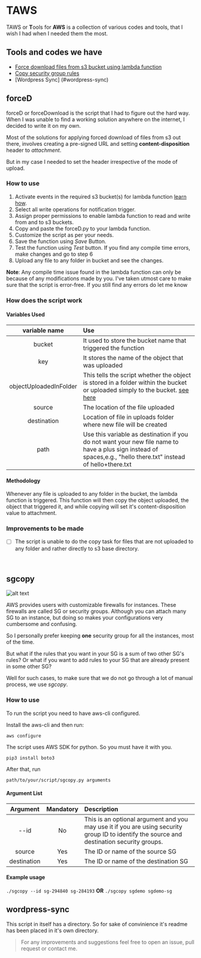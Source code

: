 # TAWS

TAWS or **T**ools for **AWS** is a collection of various codes and tools, that I wish I had when I needed them the most.

## Tools and codes we have

- [Force download files from s3 bucket using lambda function](#forceD)
- [Copy security group rules](#sgcopy)
- [Wordpress Sync] (#wordpress-sync)

## forceD

forceD or forceDownload is the script that I had to figure out the hard way. When I was unable to find a working solution anywhere on the internet, I decided to write it on my own.

Most of the solutions for applying forced download of files from s3 out there, involves creating a pre-signed URL and setting **content-disposition** header to *attachment*.

But in my case I needed to set the header irrespective of the mode of upload.

### How to use

1. Activate events in the required s3 bucket(s) for lambda function [learn how](https://docs.aws.amazon.com/AmazonS3/latest/user-guide/enable-event-notifications.html "AWS docs").
2. Select all write operations for notification trigger.
3. Assign proper permissions to enable lambda function to read and write from and to s3 buckets.
4. Copy and paste the forceD.py to your lambda function.
5. Customize the script as per your needs.
6. Save the function using *Save* Button.
7. Test the function using *Test* button. If you find any compile time errors, make changes and go to step 6
8. Upload any file to any folder in bucket and see the changes.

**Note**: Any compile time issue found in the lambda function can only be because of any modifications made by you. I've taken utmost care to make sure that the script is error-free. If you still find any errors do let me know

### How does the script work

#### Variables Used
|variable name           | Use |
|:----------------------:|:----------------------------------------------------------------------------------------------------------------------------------------------------------------|
| bucket                 | It used to store the bucket name that triggered the function                                                                                                    |
| key                    | It stores the name of the object that was uploaded                                                                                                              |
| objectUploadedInFolder | This tells the script whether the object is stored in a folder within the bucket or uploaded simply to the bucket. [see here](#improvements-forceD)             |
| source                 | The location of the file uploaded                                                                                                                               |
| destination            | Location of file in uploads folder where new file will be created                                                                                               |
| path                   | Use this variable as destination if you do not want your new file name to have a plus sign instead of spaces,e.g., "hello there.txt" instead of hello+there.txt |

#### Methodology
Whenever any file is uploaded to any folder in the bucket, the lambda function is triggered. This function will then copy the object uploaded, the object that triggered it, and while copying will set it's content-disposition value to attachment.

### Improvements to be made
- [ ] The script is unable to do the copy task for files that are not uploaded to any folder and rather directly to s3 base directory.

<p>&nbsp;</p>

## sgcopy

![alt text](https://github.com/anirudhdggl/taws/blob/master/docs/images/sgcopy_screenshot.png)

AWS provides users with customizable firewalls for instances. These firewalls are called SG or security groups. Although you can attach many SG to an instance, but doing so makes your configurations very cumbersome and confusing.

So I personally prefer keeping **one** security group for all the instances, most of the time.

But what if the rules that you want in your SG is a sum of two other SG's rules? Or what if you want to add rules to your SG that are already present in some other SG?

Well for such cases, to make sure that we do not go through a lot of manual process, we use *sgcopy*.

### How to use

To run the script you need to have aws-cli configured.

Install the aws-cli and then run:

```aws configure```

The script uses AWS SDK for python. So you must have it with you.

```pip3 install boto3```

After that, run

``` path/to/your/script/sgcopy.py arguments ```

#### Argument List

| Argument    | Mandatory | Description                                                                                                                                |
|:-----------:|:---------:|:-------------------------------------------------------------------------------------------------------------------------------------------|
| --id        | No        | This is an optional argument and you may use it if you are using security group ID to identify the source and destination security groups. |
| source      | Yes       | The ID or name of the source SG                                                                                                            |
| destination | Yes       | The ID or name of the destination SG                                                                                                       |

#### Example usage

```./sgcopy --id sg-294840 sg-284193```
**OR**
```./sgcopy sgdemo sgdemo-sg```

## wordpress-sync

This script in itself has a directory. So for sake of convinience it's readme has been placed in it's own directory.


>For any improvements and suggestions feel free to open an issue, pull request or contact me.
